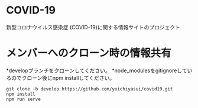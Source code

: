 # COVID-19

新型コロナウイルス感染症 (COVID-19)に関する情報サイトのプロジェクト

# メンバーへのクローン時の情報共有

*developブランチをクローンしてください。
*node_modulesをgitignoreしているのでクローン後にnpm installしてください。

```
git clone -b develop https://github.com/yuichiyasui/covid19.git
npm install
npm run serve
```
